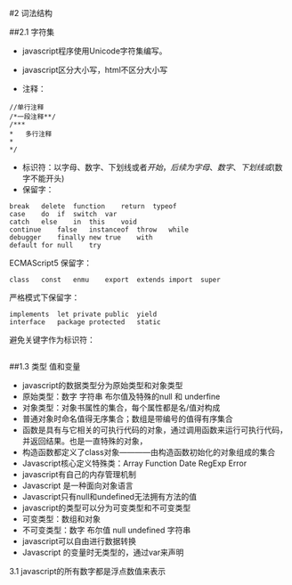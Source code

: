 #2 词法结构

##2.1 字符集
+ javascript程序使用Unicode字符集编写。

+ javascript区分大小写，html不区分大小写

+ 注释：

```
//单行注释
/*一段注释**/
/***
*   多行注释
*
*/
```
+ 标识符：以字母、数字、下划线或者$开始，后续为字母、数字、下划线或$(数字不能开头)
+ 保留字：

```
break   delete  function    return  typeof
case    do  if  switch  var
catch   else    in  this    void
continue    false   instanceof  throw   while
debugger    finally new true    with
default for null    try
```
ECMAScript5 保留字：
```
class   const   enmu    export  extends import  super
```

严格模式下保留字：
```
implements  let private public  yield
interface   package protected   static
```

避免关键字作为标识符：

```

```


##1.3 类型 值和变量

+ javascript的数据类型分为原始类型和对象类型
+ 原始类型：数字 字符串 布尔值及特殊的null 和 underfine
+ 对象类型：对象书属性的集合，每个属性都是名/值对构成
+ 普通对象时命名值得无序集合；数组是带编号的值得有序集合
+ 函数是具有与它相关的可执行代码的对象，通过调用函数来运行可执行代码，并返回结果。也是一直特殊的对象，
+ 构造函数都定义了class对象————由构造函数初始化的对象组成的集合
+ Javascript核心定义特殊类：Array Function Date RegExp Error
+ javascript有自己的内存管理机制
+ Javascript 是一种面向对象语言
+ Javascript只有null和undefined无法拥有方法的值
+ javascript的类型可以分为可变类型和不可变类型
+ 可变类型：数组和对象
+ 不可变类型：数字 布尔值 null undefined 字符串
+ javascript可以自由进行数据转换
+ Javascript 的变量时无类型的，通过var来声明


3.1 javascript的所有数字都是浮点数值来表示